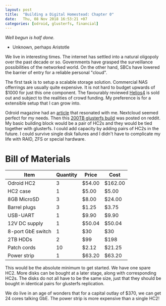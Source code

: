 ```yaml
---
layout: post
title:  "Building a Digital Homestead: Chapter 0"
date:   Thu, 08 Nov 2018 16:53:21 +07
categories: [odroid, glusterfs, financial]
---
```


_Well begun is half done._
- Unknown, perhaps Aristotle

We live in interesting times. The internet has settled into a natural oligopoly over the past decade or so. Governments have grasped the surveillance possibilities of the networked world. On the other hand, SBCs have lowered the barrier of entry for a reliable personal "cloud". 

The first task is to setup a scalable storage solution. Commercial NAS offerrings are usually quite expensive. It is not hard to budget upwards of $1000 for just this one component. The favourably reviewed [Helios4](https://shop.kobol.io/) is sold out and subject to the realities of crowd funding. My preference is for a extensible setup that I can grow into.

Odroid magazine had an [article](https://magazine.odroid.com/article/nextcloud-server-creating-network-access-storage-nas-odroid-hc2/) that resonated with me. Nextcloud seemed perfect for my needs. Then this [200TB glusterfs build](https://www.reddit.com/r/DataHoarder/comments/8ocjxz/200tb_glusterfs_odroid_hc2_build/) was posted on reddit. My basic building block would be a pair of HC2s and they would be tied together with glusterfs. I could add capacity by adding pairs of HC2s in the future. I could survive single disk failures and I didn't have to complicate my life with RAID, ZFS or special hardware.

# Bill of Materials

| Item | Quantity | Price | Cost |
|------|-------|-------|-------|
| Odroid HC2 | 3 | $54.00 | $162.00 |
| HC2 case | 1 | $5.00 | $5.00 |
| 8GB MicroSD | 3 | $8.00 | $24.00 |
| Barrel plugs | 3 | $1.25 | $3.75 |
| USB-UART | 1 | $9.90 | $9.90 |
| 12V DC supply | 1 | $50.04 | $50.04 |
| 8-port GbE switch | 1 | $30 | $30 |
| 2TB HDDs | 2 | $99 | $198 |
| Patch cords | 10 | $2.12 | $21.25 |
| Power strip | 1 | $63.20 | $63.20 |

This would be the absolute minimum to get started. We have one spare HC2. More disks can be bought at a later stage, along with corresponding HC2s. The disks do not all have to be the same size, just that they should be bought in identical pairs for glusterfs replication.

We do live in an age of wonders that for a capital outlay of $370, we can get 24 cores talking GbE. The power strip is more expensive than a single HC2!
